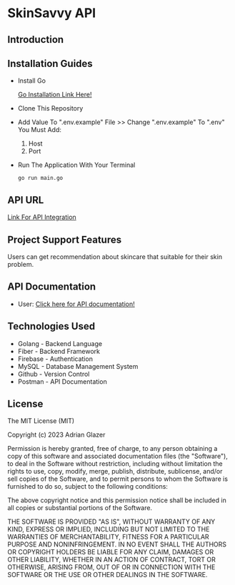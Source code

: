 # SkinSavvy API

## Introduction 

## Installation Guides

* Install Go 

    [Go Installation Link Here!](https://go.dev/doc/install)

* Clone This Repository


* Add Value To ".env.example" File >> Change ".env.example" To ".env"
    You Must Add:
    1. Host
    2. Port 

* Run The Application With Your Terminal

    ```
    go run main.go
    ``` 

## API URL

[Link For API Integration](http://18.143.77.67:8000/)

## Project Support Features

Users can get recommendation about skincare that suitable for their skin problem.

## API Documentation
* User: [Click here for API documentation!](https://www.postman.com/api-documentation-tool/)

## Technologies Used
* Golang - Backend Language
* Fiber - Backend Framework
* Firebase - Authentication
* MySQL - Database Management System
* Github - Version Control
* Postman - API Documentation

## License

The MIT License (MIT)

Copyright (c) 2023 Adrian Glazer

Permission is hereby granted, free of charge, to any person obtaining a copy of this software and associated documentation files (the "Software"), to deal in the Software without restriction, including without limitation the rights to use, copy, modify, merge, publish, distribute, sublicense, and/or sell copies of the Software, and to permit persons to whom the Software is furnished to do so, subject to the following conditions:

The above copyright notice and this permission notice shall be included in all copies or substantial portions of the Software.

THE SOFTWARE IS PROVIDED "AS IS", WITHOUT WARRANTY OF ANY KIND, EXPRESS OR IMPLIED, INCLUDING BUT NOT LIMITED TO THE WARRANTIES OF MERCHANTABILITY, FITNESS FOR A PARTICULAR PURPOSE AND NONINFRINGEMENT. IN NO EVENT SHALL THE AUTHORS OR COPYRIGHT HOLDERS BE LIABLE FOR ANY CLAIM, DAMAGES OR OTHER LIABILITY, WHETHER IN AN ACTION OF CONTRACT, TORT OR OTHERWISE, ARISING FROM, OUT OF OR IN CONNECTION WITH THE SOFTWARE OR THE USE OR OTHER DEALINGS IN THE SOFTWARE.